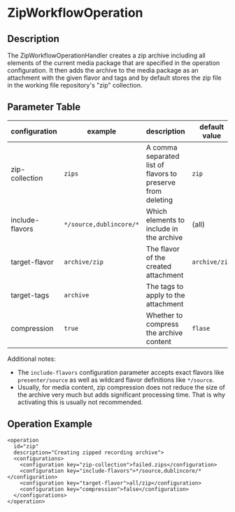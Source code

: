 ZipWorkflowOperation
====================

Description
-----------

The ZipWorkflowOperationHandler creates a zip archive including all elements of the current media package that are
specified in the operation configuration. It then adds the archive to the media package as an attachment with the given
flavor and tags and by default stores the zip file in the working file repository's "zip" collection.


Parameter Table
---------------

|configuration  |example                |description                                                |default value|
|---------------|-----------------------|-----------------------------------------------------------|-------------|
|zip-collection |`zips`                 |A comma separated list of flavors to preserve from deleting|`zip`        |
|include-flavors|`*/source,dublincore/*`|Which elements to include in the archive                   |(all)        |
|target-flavor  |`archive/zip`          |The flavor of the created attachment                       |`archive/zip`|
|target-tags    |`archive`              |The tags to apply to the attachment                        |             |
|compression    |`true`                 |Whether to compress the archive content                    |`flase`      |

Additional notes:

- The `include-flavors` configuration parameter accepts exact flavors like `presenter/source` as well as wildcard flavor
  definitions like `*/source`.
- Usually, for media content, zip compression does not reduce the size of the archive very much but adds significant
  processing time. That is why activating this is usually not recommended.


Operation Example
-----------------

    <operation
      id="zip"
      description="Creating zipped recording archive">
      <configurations>
        <configuration key="zip-collection">failed.zips</configuration>
        <configuration key="include-flavors">*/source,dublincore/*</configuration>
        <configuration key="target-flavor">all/zip</configuration>
        <configuration key="compression">false</configuration>
      </configurations>
    </operation>
